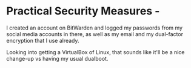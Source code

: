 # Practical Security Measures -

I created an account on BitWarden and logged my passwords from my social media accounts in there, as well as my email and my dual-factor encryption that I use already.

Looking into getting a VirtualBox of Linux, that sounds like it'll be a nice change-up vs having my usual dualboot.

